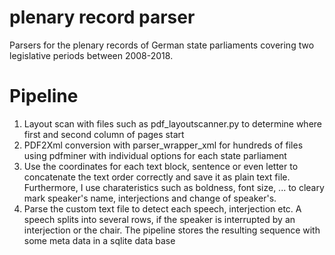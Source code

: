 # plenary record parser 
Parsers for the plenary records of German state parliaments covering two legislative periods between 2008-2018.

# Pipeline

1. Layout scan with files such as pdf_layoutscanner.py to determine where first and second column of pages start
2. PDF2Xml conversion with parser_wrapper_xml for hundreds of files using pdfminer with individual options for each state parliament
3. Use the coordinates for each text block, sentence or even letter to concatenate the text order correctly and save it as plain text file. Furthermore, I use charateristics such as boldness, font size, ... to cleary mark speaker's name, interjections and change of speaker's.
4. Parse the custom text file to detect each speech, interjection etc. A speech splits into several rows, if the speaker is interrupted by an interjection or the chair. The pipeline stores the resulting sequence with some meta data in a sqlite data base 
